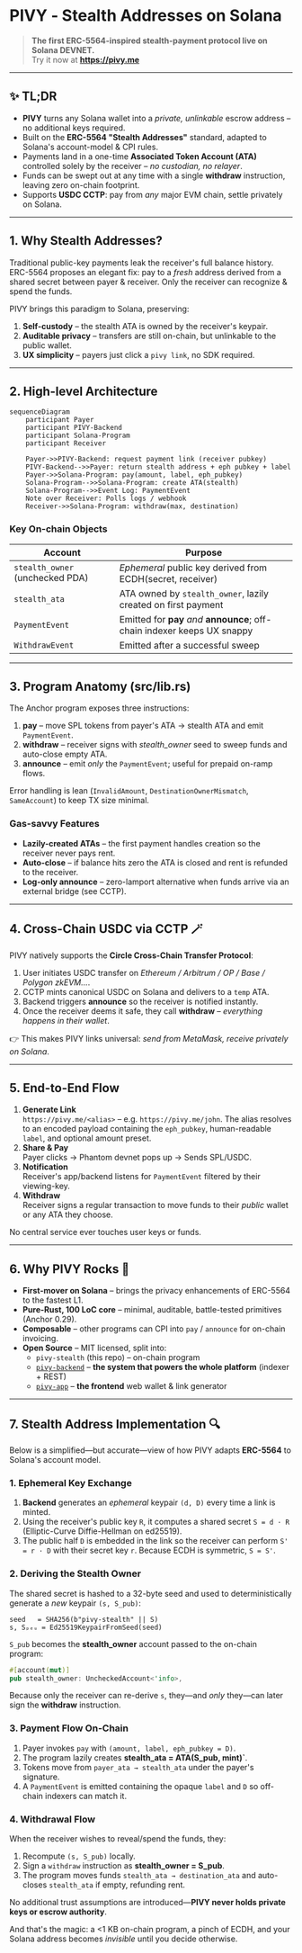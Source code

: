 # PIVY ‑ Stealth Addresses on Solana

> **The first ERC-5564-inspired stealth-payment protocol live on Solana DEVNET.**  
> Try it now at **https://pivy.me**

---

## ✨ TL;DR

* **PIVY** turns any Solana wallet into a *private, unlinkable* escrow address – no additional keys required.
* Built on the **ERC-5564 "Stealth Addresses"** standard, adapted to Solana's account-model & CPI rules.
* Payments land in a one-time **Associated Token Account (ATA)** controlled solely by the receiver – *no custodian, no relayer*.
* Funds can be swept out at any time with a single **withdraw** instruction, leaving zero on-chain footprint.
* Supports **USDC CCTP**: pay from *any* major EVM chain, settle privately on Solana.

---

## 1. Why Stealth Addresses?
Traditional public-key payments leak the receiver's full balance history.  
ERC-5564 proposes an elegant fix: pay to a *fresh* address derived from a shared secret between payer & receiver. Only the receiver can recognize & spend the funds.

PIVY brings this paradigm to Solana, preserving:

1. **Self-custody** – the stealth ATA is owned by the receiver's keypair.
2. **Auditable privacy** – transfers are still on-chain, but unlinkable to the public wallet.
3. **UX simplicity** – payers just click a `pivy link`, no SDK required.

---

## 2. High-level Architecture

```mermaid
sequenceDiagram
    participant Payer
    participant PIVY-Backend
    participant Solana-Program
    participant Receiver

    Payer->>PIVY-Backend: request payment link (receiver pubkey)
    PIVY-Backend-->>Payer: return stealth address + eph pubkey + label
    Payer->>Solana-Program: pay(amount, label, eph_pubkey)
    Solana-Program-->>Solana-Program: create ATA(stealth)
    Solana-Program-->>Event Log: PaymentEvent
    Note over Receiver: Polls logs / webhook
    Receiver->>Solana-Program: withdraw(max, destination)
```

### Key On-chain Objects

| Account | Purpose |
|---------|---------|
| `stealth_owner` (unchecked PDA) | *Ephemeral* public key derived from ECDH(secret, receiver)|
| `stealth_ata` | ATA owned by `stealth_owner`, lazily created on first payment |
| `PaymentEvent` | Emitted for **pay** *and* **announce**; off-chain indexer keeps UX snappy |
| `WithdrawEvent` | Emitted after a successful sweep |

---

## 3. Program Anatomy (src/lib.rs)

The Anchor program exposes three instructions:

1. **pay** – move SPL tokens from payer's ATA → stealth ATA and emit `PaymentEvent`.
2. **withdraw** – receiver signs with *stealth_owner* seed to sweep funds and auto-close empty ATA.
3. **announce** – emit *only* the `PaymentEvent`; useful for prepaid on-ramp flows.

Error handling is lean (`InvalidAmount`, `DestinationOwnerMismatch`, `SameAccount`) to keep TX size minimal.

### Gas-savvy Features
* **Lazily-created ATAs** – the first payment handles creation so the receiver never pays rent.
* **Auto-close** – if balance hits zero the ATA is closed and rent is refunded to the receiver.
* **Log-only announce** – zero-lamport alternative when funds arrive via an external bridge (see CCTP).

---

## 4. Cross-Chain USDC via CCTP 🪄
PIVY natively supports the **Circle Cross-Chain Transfer Protocol**:

1. User initiates USDC transfer on *Ethereum / Arbitrum / OP / Base / Polygon zkEVM…*.
2. CCTP mints canonical USDC on Solana and delivers to a `temp` ATA.
3. Backend triggers **announce** so the receiver is notified instantly.
4. Once the receiver deems it safe, they call **withdraw** – *everything happens in their wallet*.

👉 This makes PIVY links universal: *send from MetaMask, receive privately on Solana*.

---

## 5. End-to-End Flow

1. **Generate Link**  
   `https://pivy.me/<alias>` – e.g. `https://pivy.me/john`.  The alias resolves to an encoded payload containing the `eph_pubkey`, human-readable `label`, and optional amount preset.
2. **Share & Pay**  
   Payer clicks → Phantom devnet pops up → Sends SPL/USDC.
3. **Notification**  
   Receiver's app/backend listens for `PaymentEvent` filtered by their viewing-key.
4. **Withdraw**  
   Receiver signs a regular transaction to move funds to their *public* wallet or any ATA they choose.

No central service ever touches user keys or funds.

---

## 6. Why PIVY Rocks 🤘

* **First-mover on Solana** – brings the privacy enhancements of ERC-5564 to the fastest L1.
* **Pure-Rust, 100 LoC core** – minimal, auditable, battle-tested primitives (Anchor 0.29).
* **Composable** – other programs can CPI into `pay` / `announce` for on-chain invoicing.
* **Open Source** – MIT licensed, split into:
  * `pivy-stealth` (this repo) – on-chain program
  * [`pivy-backend`](https://github.com/pivyme/pivy-backend) – **the system that powers the whole platform** (indexer + REST)
  * [`pivy-app`](https://github.com/pivyme/pivy-app) – **the frontend** web wallet & link generator

---

## 7. Stealth Address Implementation 🔍

Below is a simplified—but accurate—view of how PIVY adapts **ERC-5564** to Solana's account model.

### 1. Ephemeral Key Exchange

1. **Backend** generates an _ephemeral_ keypair `(d, D)` every time a link is minted.
2. Using the receiver's public key `R`, it computes a shared secret `S = d · R` (Elliptic-Curve Diffie-Hellman on ed25519).
3. The public half `D` is embedded in the link so the receiver can perform `S' = r · D` with their secret key `r`. Because ECDH is symmetric, `S = S'`.

### 2. Deriving the Stealth Owner

The shared secret is hashed to a 32-byte seed and used to deterministically generate a *new* keypair `(s, S_pub)`:

```text
seed   = SHA256(b"pivy-stealth" || S)
s, Sₚₑᵤ = Ed25519KeypairFromSeed(seed)
```

`S_pub` becomes the **stealth_owner** account passed to the on-chain program:

```rust
#[account(mut)]
pub stealth_owner: UncheckedAccount<'info>,
```

Because only the receiver can re-derive `s`, they—and _only_ they—can later sign the **withdraw** instruction.

### 3. Payment Flow On-Chain

1. Payer invokes `pay` with `(amount, label, eph_pubkey = D)`.
2. The program lazily creates **stealth_ata = ATA(S_pub, mint)`**.
3. Tokens move from `payer_ata → stealth_ata` under the payer's signature.
4. A `PaymentEvent` is emitted containing the opaque `label` and `D` so off-chain indexers can match it.

### 4. Withdrawal Flow

When the receiver wishes to reveal/spend the funds, they:

1. Recompute `(s, S_pub)` locally.
2. Sign a `withdraw` instruction as **stealth_owner = S_pub**.
3. The program moves funds `stealth_ata → destination_ata` and auto-closes `stealth_ata` if empty, refunding rent.

No additional trust assumptions are introduced—**PIVY never holds private keys or escrow authority**.

And that's the magic: a <1 KB on-chain program, a pinch of ECDH, and your Solana address becomes *invisible* until you decide otherwise.
